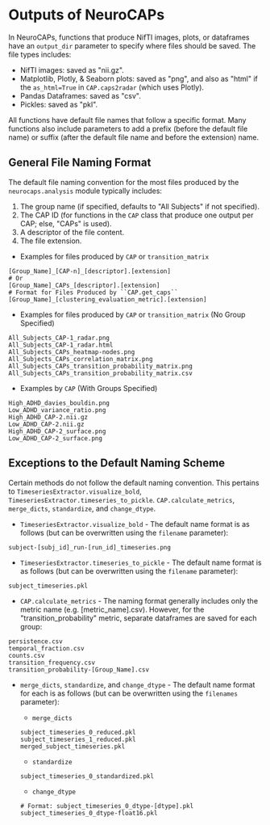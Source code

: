 # Outputs of NeuroCAPs

In NeuroCAPs, functions that produce NifTI images, plots, or dataframes have an ``output_dir`` parameter to specify
where files should be saved. The file types includes:

- NifTI images: saved as "nii.gz".
- Matplotlib, Plotly, & Seaborn plots: saved as "png", and also as "html" if the `as_html=True` in `CAP.caps2radar`
(which uses Plotly).
- Pandas Dataframes: saved as "csv".
- Pickles: saved as "pkl".

All functions have default file names that follow a specific format. Many functions also include parameters to add a
prefix (before the default file name) or suffix (after the default file name and before the extension) name.

## General File Naming Format

The default file naming convention for the most files produced by the ``neurocaps.analysis`` module typically includes:

1. The group name (if specified, defaults to "All Subjects" if not specified).
2. The CAP ID (for functions in the ``CAP`` class that produce one output per CAP; else, "CAPs" is used).
3. A descriptor of the file content.
4. The file extension.

- Examples for files produced by ``CAP`` or ``transition_matrix``

```
[Group_Name]_[CAP-n]_[descriptor].[extension]
# Or
[Group_Name]_CAPs_[descriptor].[extension]
# Format for Files Produced by ``CAP.get_caps``
[Group_Name]_[clustering_evaluation_metric].[extension]
```

- Examples for files produced by ``CAP`` or ``transition_matrix`` (No Group Specified)

```
All_Subjects_CAP-1_radar.png
All_Subjects_CAP-1_radar.html
All_Subjects_CAPs_heatmap-nodes.png
All_Subjects_CAPs_correlation_matrix.png
All_Subjects_CAPs_transition_probability_matrix.png
All_Subjects_CAPs_transition_probability_matrix.csv
```

- Examples by ``CAP`` (With Groups Specified)

```
High_ADHD_davies_bouldin.png
Low_ADHD_variance_ratio.png
High_ADHD_CAP-2.nii.gz
Low_ADHD_CAP-2.nii.gz
High_ADHD_CAP-2_surface.png
Low_ADHD_CAP-2_surface.png
```

## Exceptions to the Default Naming Scheme

Certain methods do not follow the default naming convention. This pertains to `TimeseriesExtractor.visualize_bold`,
`TimeseriesExtractor.timeseries_to_pickle`. `CAP.calculate_metrics`, `merge_dicts`, `standardize`, and `change_dtype`.

- `TimeseriesExtractor.visualize_bold` - The default name format is as follows (but can be overwritten using the
`filename` parameter):

```
subject-[subj_id]_run-[run_id]_timeseries.png
```

- `TimeseriesExtractor.timeseries_to_pickle` - The default name format is as follows (but can be overwritten using the
`filename` parameter):

```
subject_timeseries.pkl
```

- `CAP.calculate_metrics` - The naming format generally includes only the metric name (e.g. [metric_name].csv).
However, for the "transition_probability" metric, separate dataframes are saved for each group:

```
persistence.csv
temporal_fraction.csv
counts.csv
transition_frequency.csv
transition_probability-[Group_Name].csv
```
- `merge_dicts`, `standardize`, and `change_dtype` - The default name format for each is as follows (but can be
overwritten using the `filenames` parameter):

    - `merge_dicts`

    ```
    subject_timeseries_0_reduced.pkl
    subject_timeseries_1_reduced.pkl
    merged_subject_timeseries.pkl
    ```
    - `standardize`

    ```
    subject_timeseries_0_standardized.pkl
    ```
    - `change_dtype`

    ```
    # Format: subject_timeseries_0_dtype-[dtype].pkl
    subject_timeseries_0_dtype-float16.pkl
    ```
